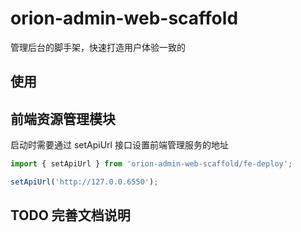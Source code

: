 # orion-admin-web-scaffold

管理后台的脚手架，快速打造用户体验一致的

## 使用

## 前端资源管理模块

启动时需要通过 setApiUrl 接口设置前端管理服务的地址

```js
import { setApiUrl } from 'orion-admin-web-scaffold/fe-deploy';

setApiUrl('http://127.0.0.6550');
```

## TODO 完善文档说明
